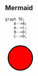 ## Mermaid

```mermaid 
graph TD;
    A-->B;
    A-->C;
    B-->D;
    C-->D;
```

<svg height="100" width="100">
  <circle cx="50" cy="50" r="40" stroke="black" stroke-width="3" fill="red" />
  Sorry, your browser does not support inline SVG.  
</svg> 
